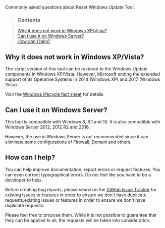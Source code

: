 Commonly asked questions about Reset Windows Update Tool.


> ### Contents
> 
> [Why it does not work in Windows XP/Vista?](#why-it-does-not-work-in-windows-xpvista) <br />
> [Can I use it on Windows Server?](#can-i-use-it-on-windows-server) <br />
> [How can I help?](#how-can-i-help)


## Why it does not work in Windows XP/Vista?

The script version of this tool can be restored to the Windows Update components in Windows XP/Vista. However, Microsoft ending the extended support of its Operative Systems in 2014 (Windows XP) and 2017 (Windows Vista).

Visit the [Windows lifecycle fact sheet](https://support.microsoft.com/en-us/kb/13853) for details.


## Can I use it on Windows Server?

This tool is compatible with Windows 8, 8.1 and 10. It is also compatible with Windows Server 2012, 2012 R2 and 2016.

However, the use in Windows Server is not recommended since it can eliminate some configurations of Firewall, Domain and others.


## How can I help?

You can help improve documentation, report errors or request features. You can even correct typographical errors. Do not feel like you have to be a developer to help.

Before creating bug reports, please search in the [GitHub Issue Tracker](https://github.com/ManuelGil/Reset-Windows-Update-Tool/issues) for existing issues or features in order to ensure we don't have duplicate requests.existing issues or features in order to ensure we don't have duplicate requests.

Please feel free to propose them. While it is not possible to guarantee that they can be applied to all, the requests will be taken into consideration.
